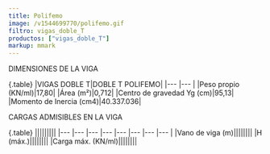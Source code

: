 ```yaml
---
title: Polifemo
image: /v1544699770/polifemo.gif
filtro: vigas_doble_T
productos: ["vigas_doble_T"]
markup: mmark
---
```


DIMENSIONES DE LA VIGA

{.table}
|VIGAS DOBLE T|DOBLE T POLIFEMO|
|--- |--- |
|Peso propio (KN/ml)|17,80|
|Área (m²)|0,712|
|Centro de gravedad Yg (cm)|95,13|
|Momento de Inercia (cm4)|40.337.036|



CARGAS ADMISIBLES EN LA VIGA

{.table}
|||||||||
|--- |--- |--- |--- |--- |--- |--- |--- |
|Vano de viga (m)||||||||
|H (máx.)||||||||
|Carga máx. (KN/ml)||||||||
